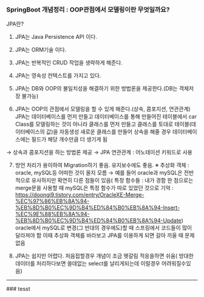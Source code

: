 ### SpringBoot 개념정리 : OOP관점에서 모델링이란 무엇일까요?

JPA란?
1. JPA는 Java Persistence API 이다.

2. JPA는 ORM기술 이다.

3. JPA는 반복적인 CRUD 작업을 생략하게 해준다.

4. JPA는 영속성 컨텍스트를 가지고 있다.

5. JPA는 DB와 OOP의 불일치성을 해결하기 위한 방법론을 제공한다.(DB는 객체저장 불가능)

6. JPA는 OOP의 관점에서 모델링을 할 수 있게 해준다.(상속, 콤포지션, 연관관계)
JPA는 데이터베이스를 먼저 만들고 데이터베이스를 통해 만들어진 테이블에서 car Class를 모델링하는 것이 아니라
클래스를 먼저 만들고 클래스를 토대로 테이블(데이터베이스의 값)을 자동생성
새로운 클래스를 만들어 상속을 해줄 경우 데이터베이스에는 필드가 해당 개수만큼 더 생기게 됨

→ 상속과 콤포지션을 하는 방법론 제공
→ JPA 연관관계 : 어노테이션 키워드로 사용

7. 방언 처리가 용이하여 Migration하기 좋음. 유지보수에도 좋음.
※ 추상화 객체 : oracle, mySQL등 어떠한 것이 올지 모름
→ 예를 들어 oracle과 mySQL은 전반적으로 유사하지만 확연히 다른 점들이 있음( 특정 함수들 : 내가 경함 한 점으로는 merge문을 사용할 때 mySQL은 특정 함수가 따로 있었던 것으로 기억 : https://doongi9.tistory.com/entry/OracleXE-Merge-%EC%97%86%EB%8A%94-%EB%8D%B0%EC%9D%B4%ED%84%B0%EB%8A%94-Insert-%EC%9E%88%EB%8A%94-%EB%8D%B0%EC%9D%B4%ED%84%B0%EB%8A%94-Update)
oracle에서 mySQL로 변경(그 반대의 경우에도)할 때 스프링에서 코드들이 많이 달라져야 함
이때 추상화 객체를 바라보고 JPA를 이용하게 되면 갈아 끼울 때 문제없음 

8. JPA는 쉽지만 어렵다.
처음접할경우 개념이 조금 헷갈림
적응을하면 쉬움( 방대한 데이터를 처리하다보면 쓸데없는 select를 날리게되는데 이럴경우 어려워질수있음)

<hr>
### tesst
